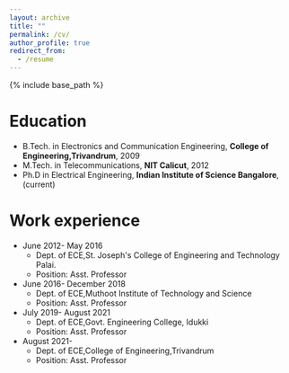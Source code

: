 ```yaml
---
layout: archive
title: ""
permalink: /cv/
author_profile: true
redirect_from:
  - /resume
---
```


{% include base_path %}

Education
======
* B.Tech. in Electronics and Communication Engineering, **College of Engineering,Trivandrum**, 2009
* M.Tech. in Telecommunications, **NIT Calicut**, 2012
* Ph.D in Electrical Engineering, **Indian Institute of Science Bangalore**, (current)

Work experience
======
* June 2012- May 2016
  * Dept. of ECE,St. Joseph's College of Engineering and Technology Palai.
  * Position: Asst. Professor
* June 2016- December 2018
  * Dept. of ECE,Muthoot Institute of Technology and Science
  * Position: Asst. Professor
* July 2019- August 2021
  * Dept. of ECE,Govt. Engineering College, Idukki
  * Position:  Asst. Professor
* August 2021- 
  *  Dept. of ECE,College of Engineering,Trivandrum
  * Position: Asst. Professor
  

